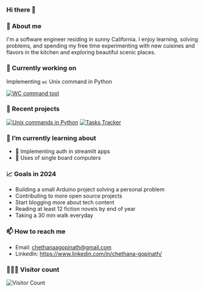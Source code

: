 ### Hi there 👋

### 🌈 About me
I'm a software engineer residing in sunny California. I enjoy learning, solving problems, and spending my free time experimenting with new cuisines and flavors in the kitchen and exploring beautiful scenic places.

### 👀 Currently working on
Implementing `wc` Unix command in Python <br/>

[![WC command tool](https://img.shields.io/static/v1?label=wc-command&message=click%20to%20view&color=darkgreen)](https://github.com/chethanagopinath/unix-commands-in-python/tree/main/wc)


### 🔭 Recent projects
  
  [![Unix commands in Python](https://github-readme-stats.vercel.app/api/pin/?username=chethanagopinath&repo=unix-commands-in-python&theme=highcontrast)](https://github.com/chethanagopinath/unix-commands-in-python/cat)  [![Tasks Tracker](https://github-readme-stats.vercel.app/api/pin/?username=chethanagopinath&repo=tasks-tracker&theme=highcontrast)](https://github.com/chethanagopinath/tasks-tracker)


### 🌱 I’m currently learning about 
 - 🔐 Implementing auth in streamlit apps
 - 🔌 Uses of single board computers


### 📈 Goals in 2024
- Building a small Arduino project solving a personal problem
- Contributing to more open source projects
- Start blogging more about tech content
- Reading at least 12 fiction novels by end of year
- Taking a 30 min walk everyday


### 📫 How to reach me
- Email: chethanaagopinath@gmail.com
- LinkedIn: https://www.linkedin.com/in/chethana-gopinath/

### 🧑‍🤝‍🧑 Visitor count
![Visitor Count](https://profile-counter.glitch.me/chethanagopinath/count.svg)

<!--### 😄 More about me
- Pronouns: she/her/hers
- I enjoy reachouts about collaborating on dev tools projects
- 
-->

<!--[![Cat command tool](https://img.shields.io/badge/cat%20command%20-View%20on%20GitHub-blueviolet?style=for-the-badge&logo=github&color=4CAF50)](https://github.com/chethanagopinath/cat-command)-->

<!--
**chethanagopinath/chethanagopinath** is a ✨ _special_ ✨ repository because its `README.md` (this file) appears on your GitHub profile.

Here are some ideas to get you started:

- 🔭 Currently working on: implementing Unix commands in Python 
- 🌱 I’m currently learning ...
- 👯 I’m looking to collaborate on ...
- 🤔 I’m looking for help with ...
- 💬 Ask me about ...
- 📫 How to reach me: chethanaagopinath@gmail.com
- 😄 Pronouns: she/her/hers
- ⚡ Fun fact: ...
-->
